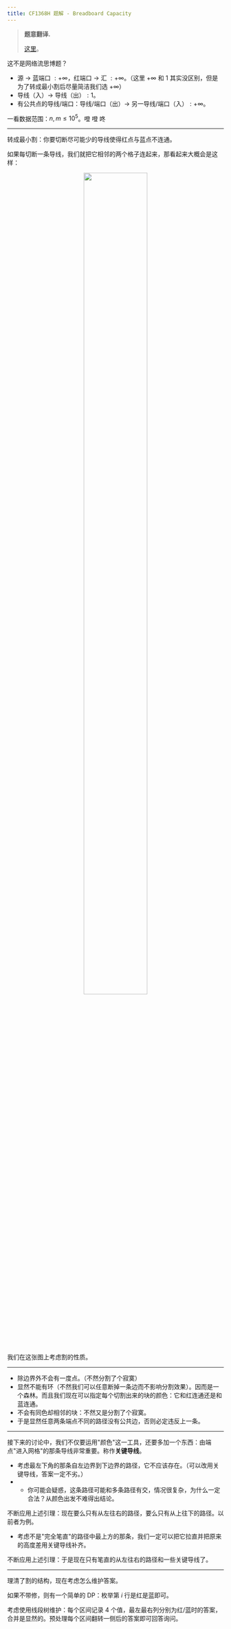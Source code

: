 ```yaml
---
title: CF1368H 题解 - Breadboard Capacity
---
```


> **题意翻译.**
>
> [这里](https://www.luogu.com.cn/problem/CF1368H2)。

这不是网络流思博题？

- 源 $\rightarrow$ 蓝端口 $:+\infty$，红端口 $\rightarrow$ 汇 $:+\infty$。（这里 $+\infty$ 和 $1$ 其实没区别，但是为了转成最小割后尽量简洁我们选 $+\infty$）
- 导线（入）$\rightarrow$ 导线（出）$:1$。
- 有公共点的导线/端口：导线/端口（出）$\rightarrow$ 另一导线/端口（入）$:+\infty$。

一看数据范围：$n,m\le 10^5$。噔 噔 咚

----

转成最小割：你要切断尽可能少的导线使得红点与蓝点不连通。

如果每切断一条导线，我们就把它相邻的两个格子连起来，那看起来大概会是这样：

<center><div style="width:60%;margin:0"><img src="https://xyix.github.io/images/cf-1368-h.png" style="width: 70%" alt=""></div></center>

我们在这张图上考虑割的性质。

----

- 除边界外不会有一度点。（不然分割了个寂寞）
- 显然不能有环（不然我们可以任意断掉一条边而不影响分割效果）。因而是一个森林。而且我们现在可以指定每个切割出来的块的颜色：它和红连通还是和蓝连通。
- 不会有同色却相邻的块：不然又是分割了个寂寞。
- 于是显然任意两条端点不同的路径没有公共边，否则必定违反上一条。

----

接下来的讨论中，我们不仅要运用"颜色"这一工具，还要多加一个东西：由端点"进入网格"的那条导线非常重要。称作**关键导线**。

- 考虑最左下角的那条自左边界到下边界的路径，它不应该存在。（可以改用关键导线，答案一定不劣。）
- - 你可能会疑惑，这条路径可能和多条路径有交，情况很复杂，为什么一定合法？从颜色出发不难得出结论。

不断应用上述引理：现在要么只有从左往右的路径，要么只有从上往下的路径。以前者为例。

- 考虑不是"完全笔直"的路径中最上方的那条，我们一定可以把它拉直并把原来的高度差用关键导线补齐。

不断应用上述引理：于是现在只有笔直的从左往右的路径和一些关键导线了。

----

理清了割的结构，现在考虑怎么维护答案。

如果不带修，则有一个简单的 DP：枚举第 $i$ 行是红是蓝即可。

考虑使用线段树维护：每个区间记录 4 个值，最左最右列分别为红/蓝时的答案，合并是显然的。预处理每个区间翻转一侧后的答案即可回答询问。

